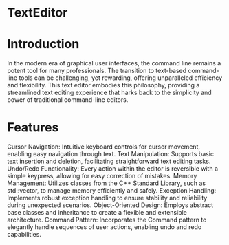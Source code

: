 # TextEditor

# Introduction
In the modern era of graphical user interfaces, the command line remains a potent tool for many professionals. The transition to text-based command-line tools can be challenging, yet rewarding, offering unparalleled efficiency and flexibility. This text editor embodies this philosophy, providing a streamlined text editing experience that harks back to the simplicity and power of traditional command-line editors.

# Features

Cursor Navigation: Intuitive keyboard controls for cursor movement, enabling easy navigation through text.
Text Manipulation: Supports basic text insertion and deletion, facilitating straightforward text editing tasks.
Undo/Redo Functionality: Every action within the editor is reversible with a simple keypress, allowing for easy correction of mistakes.
Memory Management: Utilizes classes from the C++ Standard Library, such as std::vector, to manage memory efficiently and safely.
Exception Handling: Implements robust exception handling to ensure stability and reliability during unexpected scenarios.
Object-Oriented Design: Employs abstract base classes and inheritance to create a flexible and extensible architecture.
Command Pattern: Incorporates the Command pattern to elegantly handle sequences of user actions, enabling undo and redo capabilities.

